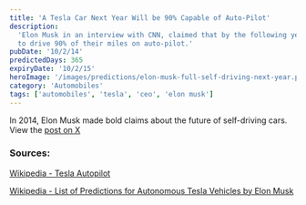 ```yaml
---
title: 'A Tesla Car Next Year Will be 90% Capable of Auto-Pilot'
description:
  'Elon Musk in an interview with CNN, claimed that by the following year, Tesla cars would be able
  to drive 90% of their miles on auto-pilot.'
pubDate: '10/2/14'
predictedDays: 365
expiryDate: '10/2/15'
heroImage: '/images/predictions/elon-musk-full-self-driving-next-year.png'
category: 'Automobiles'
tags: ['automobiles', 'tesla', 'ceo', 'elon musk']
---
```


In 2014, Elon Musk made bold claims about the future of self-driving cars. View the
[post on X](https://x.com/CNNBusiness/status/517738916892270592)

### Sources:

[Wikipedia - Tesla Autopilot](https://en.wikipedia.org/wiki/Tesla_Autopilot)

[Wikipedia - List of Predictions for Autonomous Tesla Vehicles by Elon Musk](https://en.wikipedia.org/wiki/List_of_predictions_for_autonomous_Tesla_vehicles_by_Elon_Musk)
